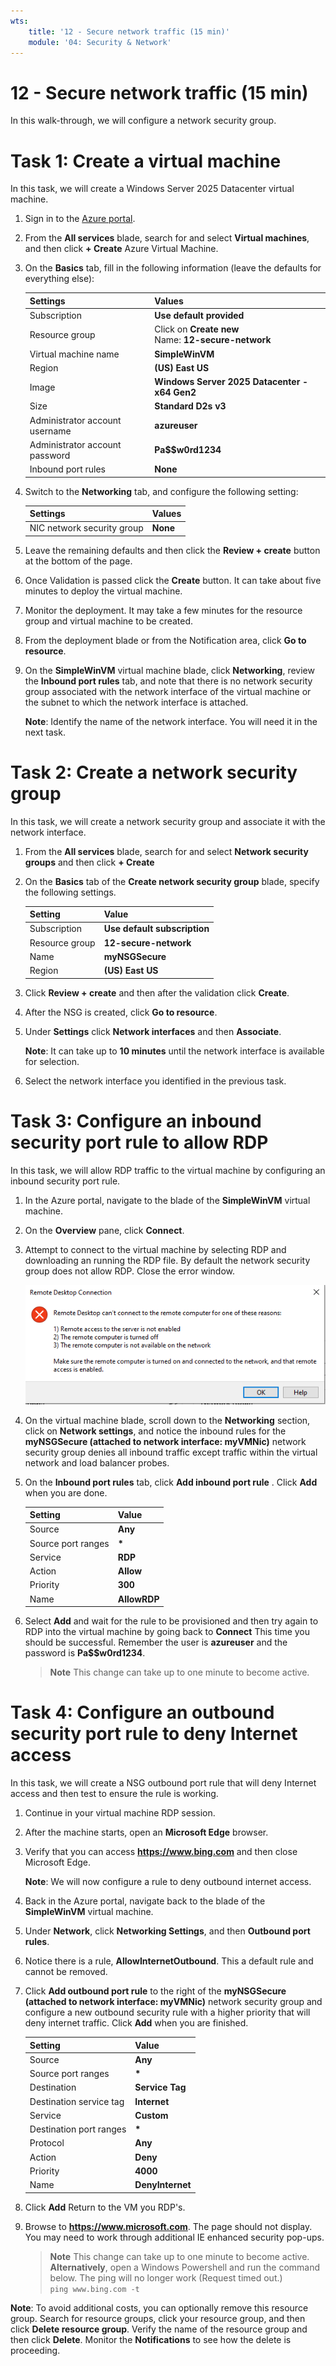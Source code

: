 ```yaml
---
wts:
    title: '12 - Secure network traffic (15 min)'
    module: '04: Security & Network'
---
```

# 12 - Secure network traffic (15 min)

In this walk-through, we will configure a network security group.

# Task 1: Create a virtual machine

In this task, we will create a Windows Server 2025 Datacenter virtual machine. 

1. Sign in to the [Azure portal](https://portal.azure.com).

2. From the **All services** blade, search for and select **Virtual machines**, and then click **+ Create** Azure Virtual Machine.

3. On the **Basics** tab, fill in the following information (leave the defaults for everything else):

    | Settings | Values |
    |  -- | -- |
    | Subscription | **Use default provided** |
    | Resource group | Click on **Create new** <br /> Name: **12-secure-network** |
    | Virtual machine name | **SimpleWinVM** |
    | Region | **(US) East US**|
    | Image | **Windows Server 2025 Datacenter - x64 Gen2**|
    | Size | **Standard D2s v3**|
    | Administrator account username | **azureuser** |
    | Administrator account password | **Pa$$w0rd1234**|
    | Inbound port rules | **None**|

4. Switch to the **Networking** tab, and configure the following setting:

    | Settings | Values |
    | -- | -- |
    | NIC network security group | **None**|

5. Leave the remaining defaults and then click the **Review + create** button at the bottom of the page.

6. Once Validation is passed click the **Create** button. It can take about five minutes to deploy the virtual machine.

7. Monitor the deployment. It may take a few minutes for the resource group and virtual machine to be created. 

8. From the deployment blade or from the Notification area, click **Go to resource**. 

9. On the **SimpleWinVM** virtual machine blade, click **Networking**, review the **Inbound port rules** tab, and note that there is no network security group associated with the network interface of the virtual machine or the subnet to which the network interface is attached.

    **Note**: Identify the name of the network interface. You will need it in the next task.

# Task 2: Create a network security group

In this task, we will create a network security group and associate it with the network interface. 

1. From the **All services** blade, search for and select **Network security groups** and then click **+ Create**

2. On the **Basics** tab of the **Create network security group** blade, specify the following settings.

    | Setting | Value |
    | -- | -- |
    | Subscription | **Use default subscription** |
    | Resource group | **12-secure-network** |
    | Name | **myNSGSecure** |
    | Region | **(US) East US**  |

3. Click **Review + create** and then after the validation click **Create**.

4. After the NSG is created, click **Go to resource**.

5. Under **Settings** click **Network interfaces** and then **Associate**.
    
    **Note**: It can take up to **10 minutes** until the network interface is available for selection. 


6. Select the network interface you identified in the previous task. 

# Task 3: Configure an inbound security port rule to allow RDP

In this task, we will allow RDP traffic to the virtual machine by configuring an inbound security port rule. 

1. In the Azure portal, navigate to the blade of the **SimpleWinVM** virtual machine. 

2. On the **Overview** pane, click **Connect**.

3. Attempt to connect to the virtual machine by selecting RDP and downloading an running the RDP file. By default the network security group does not allow RDP. Close the error window. 


    ![Screenshot of the error message that the virtual machine connection has failed.](../images/M02-1201.png)

4. On the virtual machine blade, scroll down to the **Networking** section, click on **Network settings**, and notice the inbound rules for the **myNSGSecure (attached to network interface: myVMNic)** network security group denies all inbound traffic except traffic within the virtual network and load balancer probes.

5. On the **Inbound port rules** tab, click **Add inbound port rule** . Click **Add** when you are done. 

    | Setting | Value |
    | -- | -- |
    | Source | **Any**|
    | Source port ranges | **\*** |
    | Service | **RDP** |
    | Action | **Allow** |
    | Priority | **300** |
    | Name | **AllowRDP** |

6. Select **Add** and wait for the rule to be provisioned and then try again to RDP into the virtual machine by going back to **Connect** This time you should be successful. Remember the user is **azureuser** and the password is **Pa$$w0rd1234**.

    >**Note** This change can take up to one minute to become active.

# Task 4: Configure an outbound security port rule to deny Internet access

In this task, we will create a NSG outbound port rule that will deny Internet access and then test to ensure the rule is working.

1. Continue in your virtual machine RDP session. 

2. After the machine starts, open an **Microsoft Edge** browser. 

3. Verify that you can access **https://www.bing.com** and then close Microsoft Edge. 

    **Note**: We will now configure a rule to deny outbound internet access. 

4. Back in the Azure portal, navigate back to the blade of the **SimpleWinVM** virtual machine. 

5. Under **Network**, click **Networking Settings**, and then **Outbound port rules**.

6. Notice there is a rule, **AllowInternetOutbound**. This a default rule and cannot be removed. 

7. Click **Add outbound port rule** to the right of the **myNSGSecure  (attached to network interface: myVMNic)** network security group and configure a new outbound security rule with a higher priority that will deny internet traffic. Click **Add** when you are finished. 

    | Setting | Value |
    | -- | -- |
    | Source | **Any**|
    | Source port ranges | **\*** |
    | Destination | **Service Tag** |
    | Destination service tag | **Internet** |
    | Service | **Custom** |
    | Destination port ranges | **\*** |
    | Protocol | **Any** |
    | Action | **Deny** |
    | Priority | **4000** |
    | Name | **DenyInternet** |

8. Click **Add** Return to the VM you RDP's. 

9. Browse to **https://www.microsoft.com**. The page should not display. You may need to work through additional IE enhanced security pop-ups.  

    >**Note** This change can take up to one minute to become active. **Alternatively**, open a Windows Powershell and run the command below. The ping will no longer work (Request timed out.)<br />
    ```ping www.bing.com -t ```<br />
    

**Note**: To avoid additional costs, you can optionally remove this resource group. Search for resource groups, click your resource group, and then click **Delete resource group**. Verify the name of the resource group and then click **Delete**. Monitor the **Notifications** to see how the delete is proceeding.
